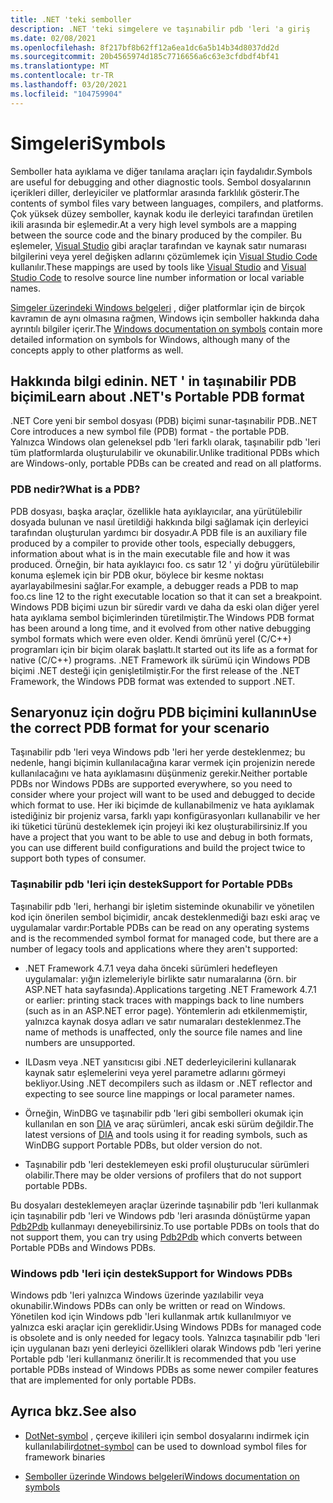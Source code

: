 ```yaml
---
title: .NET 'teki semboller
description: .NET 'teki simgelere ve taşınabilir pdb 'leri 'a giriş
ms.date: 02/08/2021
ms.openlocfilehash: 8f217bf8b62ff12a6ea1dc6a5b14b34d8037dd2d
ms.sourcegitcommit: 20b4565974d185c7716656a6c63e3cfdbdf4bf41
ms.translationtype: MT
ms.contentlocale: tr-TR
ms.lasthandoff: 03/20/2021
ms.locfileid: "104759904"
---
```

# <a name="symbols"></a><span data-ttu-id="8e91c-103">Simgeleri</span><span class="sxs-lookup"><span data-stu-id="8e91c-103">Symbols</span></span>

<span data-ttu-id="8e91c-104">Semboller hata ayıklama ve diğer tanılama araçları için faydalıdır.</span><span class="sxs-lookup"><span data-stu-id="8e91c-104">Symbols are useful for debugging and other diagnostic tools.</span></span> <span data-ttu-id="8e91c-105">Sembol dosyalarının içerikleri diller, derleyiciler ve platformlar arasında farklılık gösterir.</span><span class="sxs-lookup"><span data-stu-id="8e91c-105">The contents of symbol files vary between languages, compilers, and platforms.</span></span> <span data-ttu-id="8e91c-106">Çok yüksek düzey semboller, kaynak kodu ile derleyici tarafından üretilen ikili arasında bir eşlemedir.</span><span class="sxs-lookup"><span data-stu-id="8e91c-106">At a very high level symbols are a mapping between the source code and the binary produced by the compiler.</span></span> <span data-ttu-id="8e91c-107">Bu eşlemeler, [Visual Studio](/visualstudio/debugger/what-is-debugging) gibi araçlar tarafından ve kaynak satır numarası bilgilerini veya yerel değişken adlarını çözümlemek için [Visual Studio Code](https://code.visualstudio.com/Docs/editor/debugging) kullanılır.</span><span class="sxs-lookup"><span data-stu-id="8e91c-107">These mappings are used by tools like [Visual Studio](/visualstudio/debugger/what-is-debugging) and [Visual Studio Code](https://code.visualstudio.com/Docs/editor/debugging) to resolve source line number information or local variable names.</span></span>

<span data-ttu-id="8e91c-108">[Simgeler üzerindeki Windows belgeleri](/windows/win32/dxtecharts/debugging-with-symbols) , diğer platformlar için de birçok kavramın de aynı olmasına rağmen, Windows için semboller hakkında daha ayrıntılı bilgiler içerir.</span><span class="sxs-lookup"><span data-stu-id="8e91c-108">The [Windows documentation on symbols](/windows/win32/dxtecharts/debugging-with-symbols) contain more detailed information on symbols for Windows, although many of the concepts apply to other platforms as well.</span></span>

## <a name="learn-about-nets-portable-pdb-format"></a><span data-ttu-id="8e91c-109">Hakkında bilgi edinin. NET ' in taşınabilir PDB biçimi</span><span class="sxs-lookup"><span data-stu-id="8e91c-109">Learn about .NET's Portable PDB format</span></span>

<span data-ttu-id="8e91c-110">.NET Core yeni bir sembol dosyası (PDB) biçimi sunar-taşınabilir PDB.</span><span class="sxs-lookup"><span data-stu-id="8e91c-110">.NET Core introduces a new symbol file (PDB) format - the portable PDB.</span></span> <span data-ttu-id="8e91c-111">Yalnızca Windows olan geleneksel pdb 'leri farklı olarak, taşınabilir pdb 'leri tüm platformlarda oluşturulabilir ve okunabilir.</span><span class="sxs-lookup"><span data-stu-id="8e91c-111">Unlike traditional PDBs which are Windows-only, portable PDBs can be created and read on all platforms.</span></span>

### <a name="what-is-a-pdb"></a><span data-ttu-id="8e91c-112">PDB nedir?</span><span class="sxs-lookup"><span data-stu-id="8e91c-112">What is a PDB?</span></span>

<span data-ttu-id="8e91c-113">PDB dosyası, başka araçlar, özellikle hata ayıklayıcılar, ana yürütülebilir dosyada bulunan ve nasıl üretildiği hakkında bilgi sağlamak için derleyici tarafından oluşturulan yardımcı bir dosyadır.</span><span class="sxs-lookup"><span data-stu-id="8e91c-113">A PDB file is an auxiliary file produced by a compiler to provide other tools, especially debuggers, information about what is in the main executable file and how it was produced.</span></span> <span data-ttu-id="8e91c-114">Örneğin, bir hata ayıklayıcı foo. cs satır 12 ' yi doğru yürütülebilir konuma eşlemek için bir PDB okur, böylece bir kesme noktası ayarlayabilmesini sağlar.</span><span class="sxs-lookup"><span data-stu-id="8e91c-114">For example, a debugger reads a PDB to map foo.cs line 12 to the right executable location so that it can set a breakpoint.</span></span> <span data-ttu-id="8e91c-115">Windows PDB biçimi uzun bir süredir vardı ve daha da eski olan diğer yerel hata ayıklama sembol biçimlerinden türetilmiştir.</span><span class="sxs-lookup"><span data-stu-id="8e91c-115">The Windows PDB format has been around a long time, and it evolved from other native debugging symbol formats which were even older.</span></span> <span data-ttu-id="8e91c-116">Kendi ömrünü yerel (C/C++) programları için bir biçim olarak başlattı.</span><span class="sxs-lookup"><span data-stu-id="8e91c-116">It started out its life as a format for native (C/C++) programs.</span></span> <span data-ttu-id="8e91c-117">.NET Framework ilk sürümü için Windows PDB biçimi .NET desteği için genişletilmiştir.</span><span class="sxs-lookup"><span data-stu-id="8e91c-117">For the first release of the .NET Framework, the Windows PDB format was extended to support .NET.</span></span>

## <a name="use-the-correct-pdb-format-for-your-scenario"></a><span data-ttu-id="8e91c-118">Senaryonuz için doğru PDB biçimini kullanın</span><span class="sxs-lookup"><span data-stu-id="8e91c-118">Use the correct PDB format for your scenario</span></span>

<span data-ttu-id="8e91c-119">Taşınabilir pdb 'leri veya Windows pdb 'leri her yerde desteklenmez; bu nedenle, hangi biçimin kullanılacağına karar vermek için projenizin nerede kullanılacağını ve hata ayıklamasını düşünmeniz gerekir.</span><span class="sxs-lookup"><span data-stu-id="8e91c-119">Neither portable PDBs nor Windows PDBs are supported everywhere, so you need to consider where your project will want to be used and debugged to decide which format to use.</span></span> <span data-ttu-id="8e91c-120">Her iki biçimde de kullanabilmeniz ve hata ayıklamak istediğiniz bir projeniz varsa, farklı yapı konfigürasyonları kullanabilir ve her iki tüketici türünü desteklemek için projeyi iki kez oluşturabilirsiniz.</span><span class="sxs-lookup"><span data-stu-id="8e91c-120">If you have a project that you want to be able to use and debug in both formats, you can use different build configurations and build the project twice to support both types of consumer.</span></span>

### <a name="support-for-portable-pdbs"></a><span data-ttu-id="8e91c-121">Taşınabilir pdb 'leri için destek</span><span class="sxs-lookup"><span data-stu-id="8e91c-121">Support for Portable PDBs</span></span>

<span data-ttu-id="8e91c-122">Taşınabilir pdb 'leri, herhangi bir işletim sisteminde okunabilir ve yönetilen kod için önerilen sembol biçimidir, ancak desteklenmediği bazı eski araç ve uygulamalar vardır:</span><span class="sxs-lookup"><span data-stu-id="8e91c-122">Portable PDBs can be read on any operating systems and is the recommended symbol format for managed code, but there are a number of legacy tools and applications where they aren't supported:</span></span>

* <span data-ttu-id="8e91c-123">.NET Framework 4.7.1 veya daha önceki sürümleri hedefleyen uygulamalar: yığın izlemeleriyle birlikte satır numaralarına (örn. bir ASP.NET hata sayfasında).</span><span class="sxs-lookup"><span data-stu-id="8e91c-123">Applications targeting .NET Framework 4.7.1 or earlier: printing stack traces with mappings back to line numbers (such as in an ASP.NET error page).</span></span> <span data-ttu-id="8e91c-124">Yöntemlerin adı etkilenmemiştir, yalnızca kaynak dosya adları ve satır numaraları desteklenmez.</span><span class="sxs-lookup"><span data-stu-id="8e91c-124">The name of methods is unaffected, only the source file names and line numbers are unsupported.</span></span>

* <span data-ttu-id="8e91c-125">ILDasm veya .NET yansıtıcısı gibi .NET dederleyicilerini kullanarak kaynak satır eşlemelerini veya yerel parametre adlarını görmeyi bekliyor.</span><span class="sxs-lookup"><span data-stu-id="8e91c-125">Using .NET decompilers such as ildasm or .NET reflector and expecting to see source line mappings or local parameter names.</span></span>

* <span data-ttu-id="8e91c-126">Örneğin, WinDBG ve taşınabilir pdb 'leri gibi sembolleri okumak için kullanılan en son [DIA](/visualstudio/debugger/debug-interface-access/debug-interface-access-sdk) ve araç sürümleri, ancak eski sürüm değildir.</span><span class="sxs-lookup"><span data-stu-id="8e91c-126">The latest versions of [DIA](/visualstudio/debugger/debug-interface-access/debug-interface-access-sdk) and tools using it for reading symbols, such as WinDBG support Portable PDBs, but older version do not.</span></span>

* <span data-ttu-id="8e91c-127">Taşınabilir pdb 'leri desteklemeyen eski profil oluşturucular sürümleri olabilir.</span><span class="sxs-lookup"><span data-stu-id="8e91c-127">There may be older versions of profilers that do not support portable PDBs.</span></span>

<span data-ttu-id="8e91c-128">Bu dosyaları desteklemeyen araçlar üzerinde taşınabilir pdb 'leri kullanmak için taşınabilir pdb 'leri ve Windows pdb 'leri arasında dönüştürme yapan [Pdb2Pdb](https://github.com/dotnet/symreader-converter#pdb2pdb) kullanmayı deneyebilirsiniz.</span><span class="sxs-lookup"><span data-stu-id="8e91c-128">To use portable PDBs on tools that do not support them, you can try using [Pdb2Pdb](https://github.com/dotnet/symreader-converter#pdb2pdb) which converts between Portable PDBs and Windows PDBs.</span></span>

### <a name="support-for-windows-pdbs"></a><span data-ttu-id="8e91c-129">Windows pdb 'leri için destek</span><span class="sxs-lookup"><span data-stu-id="8e91c-129">Support for Windows PDBs</span></span>

<span data-ttu-id="8e91c-130">Windows pdb 'leri yalnızca Windows üzerinde yazılabilir veya okunabilir.</span><span class="sxs-lookup"><span data-stu-id="8e91c-130">Windows PDBs can only be written or read on Windows.</span></span> <span data-ttu-id="8e91c-131">Yönetilen kod için Windows pdb 'leri kullanmak artık kullanılmıyor ve yalnızca eski araçlar için gereklidir.</span><span class="sxs-lookup"><span data-stu-id="8e91c-131">Using Windows PDBs for managed code is obsolete and is only needed for legacy tools.</span></span> <span data-ttu-id="8e91c-132">Yalnızca taşınabilir pdb 'leri için uygulanan bazı yeni derleyici özellikleri olarak Windows pdb 'leri yerine Portable pdb 'leri kullanmanız önerilir.</span><span class="sxs-lookup"><span data-stu-id="8e91c-132">It is recommended that you use portable PDBs instead of Windows PDBs as some newer compiler features that are implemented for only portable PDBs.</span></span>

## <a name="see-also"></a><span data-ttu-id="8e91c-133">Ayrıca bkz.</span><span class="sxs-lookup"><span data-stu-id="8e91c-133">See also</span></span>

* <span data-ttu-id="8e91c-134">[DotNet-symbol](./dotnet-symbol.md) , çerçeve ikilileri için sembol dosyalarını indirmek için kullanılabilir</span><span class="sxs-lookup"><span data-stu-id="8e91c-134">[dotnet-symbol](./dotnet-symbol.md) can be used to download symbol files for framework binaries</span></span>

* [<span data-ttu-id="8e91c-135">Semboller üzerinde Windows belgeleri</span><span class="sxs-lookup"><span data-stu-id="8e91c-135">Windows documentation on symbols</span></span>](/windows/win32/dxtecharts/debugging-with-symbols)
